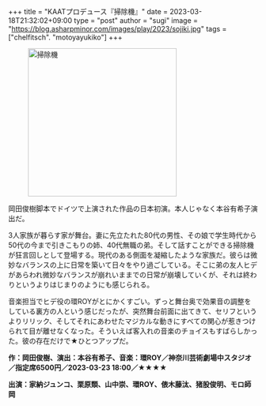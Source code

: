 +++
title = "KAATプロデュース『掃除機』"
date = 2023-03-18T21:32:02+09:00
type = "post"
author = "sugi"
image = "https://blog.asharpminor.com/images/play/2023/sojiki.jpg"
tags = ["chelfitsch". "motoyayukiko"]
+++
<figure class="alignleft"><img src="/images/play/2023/sojiki.jpg" alt="掃除機" style="width: 300px !important;"></figure>

岡田俊樹脚本でドイツで上演された作品の日本初演。本人じゃなく本谷有希子演出だ。

3人家族が暮らす家が舞台。妻に先立たれた80代の男性、その娘で学生時代から50代の今まで引きこもりの姉、40代無職の弟。そして話すことができる掃除機が狂言回しとして登場する。現代のある側面を凝縮したような家族だ。彼らは微妙なバランスの上に日常を築いて日々をやり過ごしている。そこに弟の友人ヒデがあらわれ微妙なバランスが崩れいままでの日常が崩壊していくが、それは終わりというよりはじまりのようにも感じられる。

音楽担当でヒデ役の環ROYがとにかくすごい。ずっと舞台奥で効果音の調整をしている裏方の人という感じだったが、突然舞台前面に出てきて、セリフというよりリリック、そしてそれにあわせたマジカルな動きにすべての関心が惹きつけられて目が離せなくなった。そういえば客入れの音楽のチョイスもすばらしかった。彼の存在だけで★ひとつアップだ。

**作：岡田俊樹、演出：本谷有希子、音楽：環ROY／神奈川芸術劇場中スタジオ／指定席6500円／2023-03-23 18:00／★★★★**

**出演：家納ジュンコ、栗原類、山中崇、環ROY、俵木藤汰、猪股俊明、モロ師岡**
